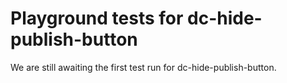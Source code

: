 # Playground tests for dc-hide-publish-button
We are still awaiting the first test run for dc-hide-publish-button.
